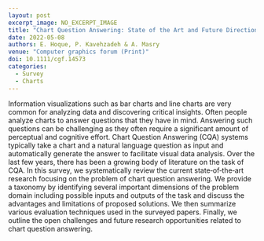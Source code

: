 ```yaml
---
layout: post
excerpt_image: NO_EXCERPT_IMAGE
title: "Chart Question Answering: State of the Art and Future Directions"
date: 2022-05-08
authors: E. Hoque, P. Kavehzadeh & A. Masry
venue: "Computer graphics forum (Print)"
doi: 10.1111/cgf.14573
categories:
  - Survey
  - Charts
---
```

Information visualizations such as bar charts and line charts are very common for analyzing data and discovering critical insights. Often people analyze charts to answer questions that they have in mind. Answering such questions can be challenging as they often require a significant amount of perceptual and cognitive effort. Chart Question Answering (CQA) systems typically take a chart and a natural language question as input and automatically generate the answer to facilitate visual data analysis. Over the last few years, there has been a growing body of literature on the task of CQA. In this survey, we systematically review the current state‐of‐the‐art research focusing on the problem of chart question answering. We provide a taxonomy by identifying several important dimensions of the problem domain including possible inputs and outputs of the task and discuss the advantages and limitations of proposed solutions. We then summarize various evaluation techniques used in the surveyed papers. Finally, we outline the open challenges and future research opportunities related to chart question answering.
